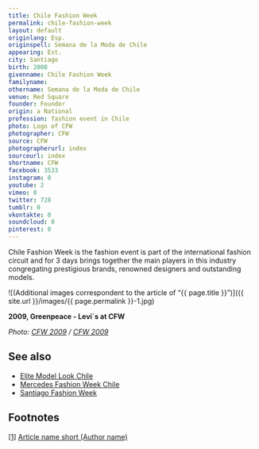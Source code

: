 ```yaml
---
title: Chile Fashion Week
permalink: chile-fashion-week
layout: default
originlang: Esp.
originspell: Semana de la Moda de Chile
appearing: Est.
city: Santiago
birth: 2008
givenname: Chile Fashion Week
familyname:
othername: Semana de la Moda de Chile
venue: Red Square
founder: Founder
origin: a National
profession: fashion event in Chile
photo: Logo of CFW
photographer: CFW
source: CFW
photographerurl: index
sourceurl: index
shortname: CFW
facebook: 3533
instagram: 0
youtube: 2
vimeo: 0
twitter: 728
tumblr: 0
vkontakte: 0
soundcloud: 0
pinterest: 0
---
```


Chile Fashion Week is the fashion event is part of the international fashion circuit and for 3 days brings together the main players in this industry congregating prestigious brands, renowned designers and outstanding models.

![(Additional images correspondent to the article of “{{ page.title }}”)]({{ site.url }}/images/{{ page.permalink }}-1.jpg)

**2009, Greenpeace - Levi´s at CFW**

*Photo: [CFW 2009](index) / [CFW 2009](index)*

## See also

+ [Elite Model Look Chile](elite-model-look-chile)
+ [Mercedes Fashion Week Chile](mercedes-fashion-week-chile)
+ [Santiago Fashion Week](santiago-fashion-week)



## Footnotes

[[1]](#a1) <span id="f1"></span> [Article name short (Author name)](http://example.net/article)
